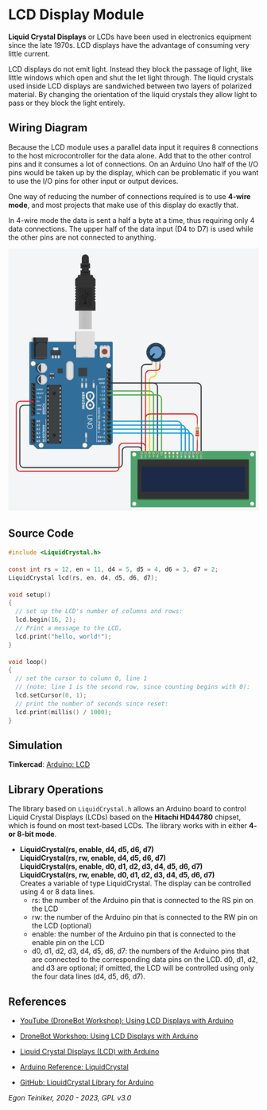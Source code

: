 # LCD Display Module

**Liquid Crystal Displays** or LCDs have been used in electronics equipment since the late 1970s.   LCD displays have the advantage of consuming very little current.

LCD displays do not emit light. Instead they block the passage of light, like little windows which open and shut the let light through. The liquid crystals used inside LCD displays are sandwiched between two layers of polarized material. By changing the orientation of the liquid crystals they allow light to pass or they block the light entirely.


## Wiring Diagram

Because the LCD module uses a parallel data input it requires 8 connections to the host microcontroller for the data alone. Add that to the other control pins and it consumes a lot of connections.  On an Arduino Uno half of the I/O pins would be taken up by the display, which can be problematic if you want to use the I/O pins for other input or output devices.

One way of reducing the number of connections required is to use **4-wire mode**, and most projects that make use of this display do exactly that.

In 4-wire mode the data is sent a half a byte at a time, thus requiring only 4 data connections. The upper half of the data input (D4 to D7) is used while the other pins are not connected to anything.

![LCD](figures/LCD.png)


## Source Code

```C
#include <LiquidCrystal.h>

const int rs = 12, en = 11, d4 = 5, d5 = 4, d6 = 3, d7 = 2;
LiquidCrystal lcd(rs, en, d4, d5, d6, d7);

void setup() 
{
  // set up the LCD's number of columns and rows:
  lcd.begin(16, 2);
  // Print a message to the LCD.
  lcd.print("hello, world!");
}

void loop() 
{
  // set the cursor to column 0, line 1
  // (note: line 1 is the second row, since counting begins with 0):
  lcd.setCursor(0, 1);
  // print the number of seconds since reset:
  lcd.print(millis() / 1000);
}
```


## Simulation

**Tinkercad**: [Arduino: LCD](https://www.tinkercad.com/things/8h7D4nFDaNc) 


## Library Operations

The library based on `LiquidCrystal.h` allows an Arduino board to control Liquid Crystal Displays (LCDs) based on the **Hitachi HD44780** chipset, which is found on most text-based LCDs. The library works with in either **4- or 8-bit mode**.

* **LiquidCrystal(rs, enable, d4, d5, d6, d7)**\
  **LiquidCrystal(rs, rw, enable, d4, d5, d6, d7)**\
  **LiquidCrystal(rs, enable, d0, d1, d2, d3, d4, d5, d6, d7)**\
  **LiquidCrystal(rs, rw, enable, d0, d1, d2, d3, d4, d5, d6, d7)**\
  Creates a variable of type LiquidCrystal. The display can be controlled using 4 or 8 data lines.
  * rs: the number of the Arduino pin that is connected to the RS pin on the LCD
  * rw: the number of the Arduino pin that is connected to the RW pin on the LCD (optional)
  * enable: the number of the Arduino pin that is connected to the enable pin on the LCD
  * d0, d1, d2, d3, d4, d5, d6, d7: the numbers of the Arduino pins that are connected to the corresponding data pins on the LCD.
  d0, d1, d2, and d3 are optional; if omitted, the LCD will be controlled using only the four data lines (d4, d5, d6, d7).
  
## References

* [YouTube (DroneBot Workshop): Using LCD Displays with Arduino](https://youtu.be/wEbGhYjn4QI)
* [DroneBot Workshop: Using LCD Displays with Arduino](https://dronebotworkshop.com/lcd-displays-arduino/)

* [Liquid Crystal Displays (LCD) with Arduino](https://docs.arduino.cc/learn/electronics/lcd-displays)

* [Arduino Reference: LiquidCrystal](https://www.arduino.cc/reference/en/libraries/liquidcrystal/)
* [GitHub: LiquidCrystal Library for Arduino](https://github.com/arduino-libraries/LiquidCrystal)

*Egon Teiniker, 2020 - 2023, GPL v3.0*
